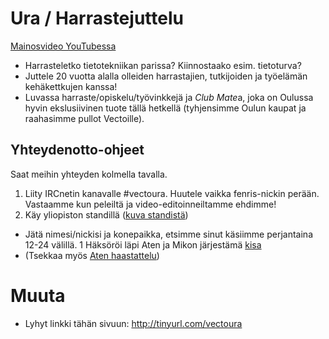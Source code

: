 # Ura / Harrastejuttelu

[Mainosvideo YouTubessa](https://www.youtube.com/watch?v=W3yh01klbLA)

 * Harrasteletko tietotekniikan parissa? Kiinnostaako esim. tietoturva? 
 * Juttele 20 vuotta alalla olleiden harrastajien, tutkijoiden ja työelämän kehäkettkujen kanssa!
 * Luvassa harraste/opiskelu/työvinkkejä ja *Club Mate*a, joka on Oulussa hyvin ekslusiivinen tuote tällä hetkellä (tyhjensimme Oulun kaupat ja raahasimme pullot Vectoille). 
 
 
## Yhteydenotto-ohjeet
 
Saat meihin yhteyden  kolmella tavalla. 
 
 1. Liity IRCnetin kanavalle #vectoura. Huutele vaikka fenris-nickin perään. Vastaamme kun peleiltä ja video-editoinneiltamme ehdimme!
 1. Käy yliopiston standillä ([kuva standistä](kuva.png))
  * Jätä nimesi/nickisi ja konepaikka, etsimme sinut käsiimme perjantaina 12-24 välillä. 
 1 Häksöröi läpi Aten ja Mikon järjestämä [kisa](README.md)
   * (Tsekkaa myös [Aten haastattelu](https://youtu.be/RScnahkajKw))
 
# Muuta 

 * Lyhyt linkki tähän sivuun: http://tinyurl.com/vectoura
